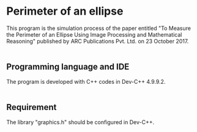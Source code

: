 # Perimeter of an ellipse
This program is the simulation process of the paper entitled "To Measure the Perimeter of an Ellipse Using Image Processing and Mathematical Reasoning" published by ARC Publications Pvt. Ltd. on 23 October 2017.
<br/>
<br/>
## Programming language and IDE
The program is developed with C++ codes in Dev-C++ 4.9.9.2.
<br/>
<br/>
## Requirement
The library "graphics.h" should be configured in Dev-C++.
